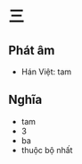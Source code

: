 # 三

## Phát âm
* Hán Việt: tam

## Nghĩa
* tam
* 3
* ba
* thuộc bộ nhất

<script>window.HANZI_FIELD='三';</script>